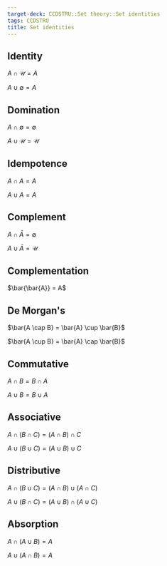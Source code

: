 ```yaml
---
target-deck: CCDSTRU::Set theory::Set identities
tags: CCDSTRU
title: Set identities
---
```


## Identity

$A \cap \mathcal{U} = A$

$A \cup \emptyset = A$

<!--ID: 1707668756755-->

## Domination

$A \cap \emptyset = \emptyset$

$A \cup \mathcal{U} = \mathcal{U}$

<!--ID: 1707668756760-->

## Idempotence

$A \cap A = A$

$A \cup A = A$

<!--ID: 1707668756764-->

## Complement

$A \cap \bar{A} = \emptyset$

$A \cup \bar{A} = \mathcal{U}$

<!--ID: 1707668756768-->

## Complementation

$\bar{\bar{A}} = A$

<!--ID: 1707668756771-->

## De Morgan's

$\bar{A \cap B} = \bar{A} \cup \bar{B}$

$\bar{A \cup B} = \bar{A} \cap \bar{B}$

<!--ID: 1707668756775-->

## Commutative

$A \cap B = B \cap A$

$A \cup B = B \cup A$

<!--ID: 1707668756779-->

## Associative

$A \cap (B \cap C) = (A \cap B) \cap C$

$A \cup (B \cup C) = (A \cup B) \cup C$

<!--ID: 1707668756782-->

## Distributive

$A \cap (B \cup C) = (A \cap B) \cup (A \cap C)$

$A \cup (B \cap C) = (A \cup B) \cap (A \cup C)$

<!--ID: 1707668756785-->

## Absorption

$A \cap (A \cup B) = A$

$A \cup (A \cap B) = A$

<!--ID: 1707668756788-->
